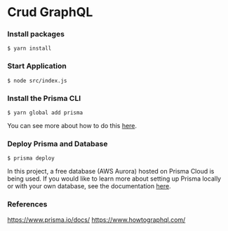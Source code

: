 # Crud GraphQL
### Install packages
```
$ yarn install
```
### Start Application
```
$ node src/index.js
```

### Install the Prisma CLI
```
$ yarn global add prisma
```
You can see more about how to do this [here](https://www.prisma.io/docs/quickstart/).

### Deploy Prisma and Database
```
$ prisma deploy
```
In this project, a free database (AWS Aurora) hosted on Prisma Cloud is being used. If you would like to learn more about setting up Prisma locally or with your own database, see the documentation [here](https://www.prisma.io/docs/1.34/get-started/01-setting-up-prisma-new-database-JAVASCRIPT-a002/).

### References
https://www.prisma.io/docs/
https://www.howtographql.com/
